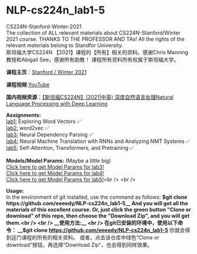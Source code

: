 # NLP-cs224n_lab1-5
CS224N-Stanford-Winter-2021<br />
The collection of ALL relevant materials about CS224N-Stanford/Winter 2021 course. THANKS TO THE PROFESSOR AND TAs!
All the rights of the relevant materials belong to Standfor University.<br />
斯坦福大学CS224N 【2021】课程的【所有】相关的资料。感谢Chris Manning教授和Abigail See，感谢所有助教！
课程所有资料所有权属于斯坦福大学。

__课程主页__：[Stanford / Winter 2021](http://web.stanford.edu/class/cs224n/)
<br />

__课程视频__:[YouTube](https://www.youtube.com/watch?v=rmVRLeJRkl4&list=PLoROMvodv4rOSH4v6133s9LFPRHjEmbmJ&index=1)
<br />

__国内视频资源__：[【斯坦福CS224N】(2021|中英) 深度自然语言处理Natural Language Processing with Deep Learning](https://www.bilibili.com/video/BV18Y411p79k/?spm_id_from=333.337.search-card.all.click&vd_source=383492af990fc99e468d8084dc0e2e30)
<br />

__Assignments:__ <br />
[lab1:](https://github.com/eeeedy/cs224n/tree/master/lab1)   Exploring Word Vectors ✅<br />
[lab2:](https://github.com/eeeedy/cs224n/tree/master/lab2)   word2vec ✅<br />
[lab3:](https://github.com/eeeedy/cs224n/tree/master/lab3(%20Neural%20Dependency%20Parsing))    Neural Dependency Parsing ✅ <br />
[lab4:](https://github.com/eeeedy/cs224n/tree/master/lab4(Seq2Seq%20model%20with%20attention))    Neural Machine Translation with RNNs and Analyzing NMT Systems ✅ <br />
[lab5:](https://github.com/eeeedy/cs224n/tree/master/lab5(Pretraining%20and%20Fine_tuning%20Transformer%20Model))   Self-Attention, Transformers, and Pretraining ✅ <br />
<br />
__Models/Model Params:__ (Maybe a little big)<br />
[Click here to get Model Params for lab3!](https://github.com/eeeedy/cs224n/tree/master/lab3(%20Neural%20Dependency%20Parsing)/results/20240313_195034)<br />
[Click here to get Model Params for lab4!](https://github.com/eeeedy/cs224n/blob/master/lab4(Seq2Seq%20model%20with%20attention)/student/results)<br />
[Click here to get Model Params for lab5!](https://github.com/eeeedy/cs224n/tree/master/lab5(Pretraining%20and%20Fine_tuning%20Transformer%20Model)/model%20params)<br />
<br />

__Usage:__
<br />
In the environment of git installed, use the command as follows:
__$git clone https://github.com/eeeedy/NLP-cs224n_lab1-5__
And you will get all the materials of this excellent course.
Or, just click the green button "Clone or download" of this repo, then choose the "Download Zip", and you will get them.<br />
<br />
__使用方法:__
<br />
在git已安装的环境中，使用以下命令：
__$git clone https://github.com/eeeedy/NLP-cs224n_lab1-5__
你就会得到这门课程的所有的相关资料。
或者，点击该仓库中绿色“Clone or download”按钮，再选择“Download Zip”，也会得到同样效果。
